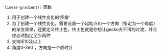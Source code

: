 `linear-gradient()` 函数
1. 用于创建一个线性变化的‘图像’
2. 为了创建一个线性变化。需要设置一个起始点和一个方向（指定为一个角度）的渐变效果，还要定义终止色，终止色就是你想让gecko去平滑的过渡，并且你必须指定至少两种
3. 支持IE10及以上
4. 角度0-360 ，方向是一个顺时针